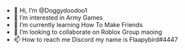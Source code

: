 - 👋 Hi, I’m @Doggydoodoo1
- 👀 I’m interested in Army Games
- 🌱 I’m currently learning How To Make Friends
- 💞️ I’m looking to collaborate on Roblox Group maoing
- 📫 How to reach me Discord my name is Flaapybird#4447

<!---
Doggydoodoo1/Doggydoodoo1 is a ✨ special ✨ repository because its `README.md` (this file) appears on your GitHub profile.
You can click the Preview link to take a look at your changes.
--->
